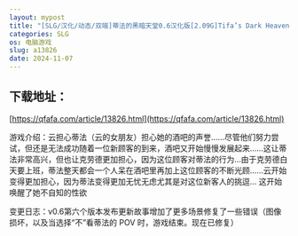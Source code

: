 ```yaml
---
layout: mypost
title: "[SLG/汉化/动态/双端]蒂法的黑暗天堂0.6汉化版[2.09G]Tifa’s Dark Heaven[移动/百度]"
categories: SLG
os: 电脑游戏
slug: a13826
date: 2024-11-07
---
```


## 下载地址：

[https://qfafa.com/article/13826.html](https://qfafa.com/article/13826.html)

游戏介绍：云担心蒂法（云的女朋友）担心她的酒吧的声誉……尽管他们努力尝试，但还是无法成功随着一位新顾客的到来，酒吧又开始慢慢发展起来……这让蒂法非常高兴，但也让克劳德更加担心，因为这位顾客对蒂法的行为…由于克劳德白天要上班，蒂法整天都会一个人呆在酒吧里再加上这位顾客的不断光顾……云开始变得更加担心，因为蒂法变得更加无忧无虑尤其是对这位新客人的挑逗… 这开始唤醒了她不自知的性欲

变更日志：v0.6第六个版本发布更新故事增加了更多场景修复了一些错误（图像损坏，以及当选择“不”看蒂法的 POV 时，游戏结束。现在已修复）